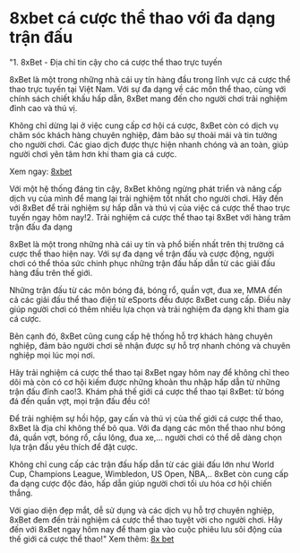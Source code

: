 # 8xbet cá cược thể thao với đa dạng trận đấu
"1. 8xBet - Địa chỉ tin cậy cho cá cược thể thao trực tuyến

8xBet là một trong những nhà cái uy tín hàng đầu trong lĩnh vực cá cược thể thao trực tuyến tại Việt Nam. Với sự đa dạng về các môn thể thao, cùng với chính sách chiết khấu hấp dẫn, 8xBet mang đến cho người chơi trải nghiệm đỉnh cao và thú vị.

Không chỉ dừng lại ở việc cung cấp cơ hội cá cược, 8xBet còn có dịch vụ chăm sóc khách hàng chuyên nghiệp, đảm bảo sự thoải mái và tin tưởng cho người chơi. Các giao dịch được thực hiện nhanh chóng và an toàn, giúp người chơi yên tâm hơn khi tham gia cá cược.

Xem ngay: [8xbet](https://8xbet1882.com/)

Với một hệ thống đáng tin cậy, 8xBet không ngừng phát triển và nâng cấp dịch vụ của mình để mang lại trải nghiệm tốt nhất cho người chơi. Hãy đến với 8xBet để trải nghiệm sự hấp dẫn và thú vị của việc cá cược thể thao trực tuyến ngay hôm nay!2. Trải nghiệm cá cược thể thao tại 8xBet với hàng trăm trận đấu đa dạng

8xBet là một trong những nhà cái uy tín và phổ biến nhất trên thị trường cá cược thể thao hiện nay. Với sự đa dạng về trận đấu và cược động, người chơi có thể thỏa sức chinh phục những trận đấu hấp dẫn từ các giải đấu hàng đầu trên thế giới.

Những trận đấu từ các môn bóng đá, bóng rổ, quần vợt, đua xe, MMA đến cả các giải đấu thể thao điện tử eSports đều được 8xBet cung cấp. Điều này giúp người chơi có thêm nhiều lựa chọn và trải nghiệm đa dạng khi tham gia cá cược.

Bên cạnh đó, 8xBet cũng cung cấp hệ thống hỗ trợ khách hàng chuyên nghiệp, đảm bảo người chơi sẽ nhận được sự hỗ trợ nhanh chóng và chuyên nghiệp mọi lúc mọi nơi.

Hãy trải nghiệm cá cược thể thao tại 8xBet ngay hôm nay để không chỉ theo dõi mà còn có cơ hội kiếm được những khoản thu nhập hấp dẫn từ những trận đấu đỉnh cao!3. Khám phá thế giới cá cược thể thao tại 8xBet: từ bóng đá đến quần vợt, mọi trận đấu đều có!

Để trải nghiệm sự hồi hộp, gay cấn và thú vị của thế giới cá cược thể thao, 8xBet là địa chỉ không thể bỏ qua. Với đa dạng các môn thể thao như bóng đá, quần vợt, bóng rổ, cầu lông, đua xe,... người chơi có thể dễ dàng chọn lựa trận đấu yêu thích để đặt cược.

Không chỉ cung cấp các trận đấu hấp dẫn từ các giải đấu lớn như World Cup, Champions League, Wimbledon, US Open, NBA,.. 8xBet còn cung cấp đa dạng cược độc đáo, hấp dẫn giúp người chơi tối ưu hóa cơ hội chiến thắng.

Với giao diện đẹp mắt, dễ sử dụng và các dịch vụ hỗ trợ chuyên nghiệp, 8xBet đem đến trải nghiệm cá cược thể thao tuyệt vời cho người chơi. Hãy đến với 8xBet ngay hôm nay để tham gia vào cuộc phiêu lưu sôi động của thế giới cá cược thể thao!"
Xem thêm: [8x bet](https://8xbet1882.com/)